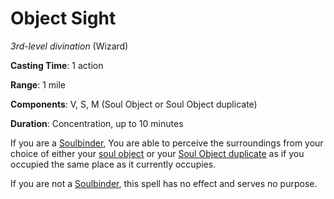 # Object Sight
*3rd-level divination* (Wizard)

**Casting Time**: 1 action

**Range**: 1 mile

**Components**: V, S, M (Soul Object or Soul Object duplicate)

**Duration**: Concentration, up to 10 minutes

If you are a [Soulbinder](/Classes/Wizard/Soulbinding.md), You are able to perceive the surroundings from your choice of either your [soul object](/Classes/Wizard/Soulbinding.md#soulbond) or your [Soul Object duplicate](/Magic/Spells/duplicate-soul-object.md) as if you occupied the same place as it currently occupies.

If you are not a [Soulbinder](/Classes/Wizard/Soulbinding.md), this spell has no effect and serves no purpose.


